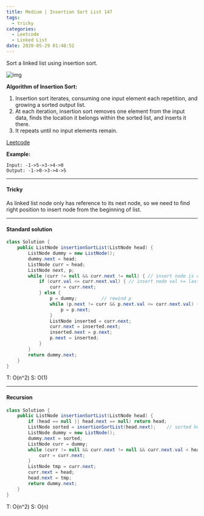 ```yaml
---
title: Medium | Insertion Sort List 147
tags:
  - tricky
categories:
  - Leetcode
  - Linked List
date: 2020-05-29 01:48:52
---
```


Sort a linked list using insertion sort.

![img](https://upload.wikimedia.org/wikipedia/commons/0/0f/Insertion-sort-example-300px.gif)

**Algorithm of Insertion Sort:**

1. Insertion sort iterates, consuming one input element each repetition, and growing a sorted output list.
2. At each iteration, insertion sort removes one element from the input data, finds the location it belongs within the sorted list, and inserts it there.
3. It repeats until no input elements remain.

[Leetcode](https://leetcode.com/problems/insertion-sort-list/)

<!--more-->

**Example:**

```
Input: -1->5->3->4->0
Output: -1->0->3->4->5
```

---

#### Tricky 

As linked list node only has reference to its next node, so we need to find right position to insert node from the beginning of list.

---

#### Standard solution  

```java
class Solution {
    public ListNode insertionSortList(ListNode head) {
        ListNode dummy = new ListNode();
        dummy.next = head;
        ListNode curr = head;
        ListNode next, p;
        while (curr != null && curr.next != null) { // insert node is curr.next
            if (curr.val <= curr.next.val) { // insert node val >= last node val in sorted list
                curr = curr.next;
            } else {
                p = dummy;         // rewind p
                while (p.next != curr && p.next.val <= curr.next.val) { // find insert position
                    p = p.next;
                }
                ListNode inserted = curr.next;
                curr.next = inserted.next;
                inserted.next = p.next;
                p.next = inserted;
            }
        }
        return dummy.next;
    }
}
```

T: O(n^2)		S: O(1)

---

#### Recursion

```java
class Solution {
    public ListNode insertionSortList(ListNode head) {
        if (head == null || head.next == null) return head;
        ListNode sorted = insertionSortList(head.next);    // sorted head.
        ListNode dummy = new ListNode();
        dummy.next = sorted;
        ListNode curr = dummy;
        while (curr != null && curr.next != null && curr.next.val < head.val) {
            curr = curr.next;
        }
        ListNode tmp = curr.next;
        curr.next = head;
        head.next = tmp;
        return dummy.next;
    }
}
```

T: O(n^2)			S: O(n)